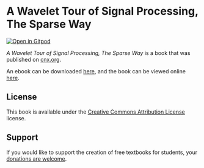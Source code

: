 # A Wavelet Tour of Signal Processing, The Sparse Way

[![Open in Gitpod](https://gitpod.io/button/open-in-gitpod.svg)](https://gitpod.io/from-referrer/)

_A Wavelet Tour of Signal Processing, The Sparse Way_ is a book that was published on [cnx.org](https://cnx.org/).

An ebook can be downloaded [here](https://github.com/cnx-user-books/cnxbook-a-wavelet-tour-of-signal-processing-the-sparse-way/releases/latest), and the book can be viewed online [here](https://github.com/cnx-user-books/cnxbook-a-wavelet-tour-of-signal-processing-the-sparse-way/releases/latest).

## License
This book is available under the [Creative Commons Attribution License](./LICENSE) license.

## Support
If you would like to support the creation of free textbooks for students, your [donations are welcome](https://riceconnect.rice.edu/donation/support-openstax-banner).

